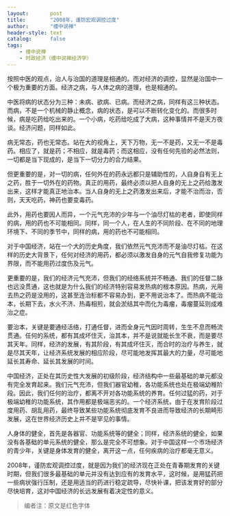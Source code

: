 ```yaml
---
layout:       post
title:        "2008年，谨防宏观调控过度"
author:       "缠中说禅"
header-style: text
catalog:      false
tags:
    - 缠中说禅
    - 时政经济（缠中说禅经济学）
---
```


按照中医的观点，治人与治国的道理是相通的。而对经济的调控，显然是治国中一个极为重要的方面。经济之病，与人体之病的道理，也是相通的。



中医将病的状态分为三种：未病、欲病、已病。而经济之病，同样有这三种状态。而病，不是一个机械的静止概念，病的状态，是可以不断转化变化的。而很多时候，病是吃药给吃出来的。一个小病，吃药给吃成了大病，这种事情并不是天方夜谈。经济问题，同样如此。



病无常态，药也无常态。站在大的视角上，天下万物，无一不是药，又无一不是毒药。相应了，就是药；不相应，就是毒药；而这相应，没有任何先验的必然法则，一切都是当下现成的，是当下一切分力的合力结果。



但更重要的是，对一切的病，任何外在的药永远都只是辅助性的，人自身自有无上之药，胜于一切外在的药物。真正的用药，最终必须以把人自身的无上之药给激发出来，这样才能真正地治本。当人自身的无上之药激发出来后，才能不治而治，否则，天天吃药，神药也要变毒药。



此外，用药也要因人而异，一个元气充沛的少年与一个油尽灯枯的老者，即使同样的病，用的药也不可能相同。同样，同一个人，在人生的不同阶段、在不同的地理环境下、不同的季节中，同样的病，用的药也不可能相同。



对于中国经济，站在一个大的历史角度，我们依然元气充沛而不是油尽灯枯。在这样的历史大背景下，任何对经济的用药，都必须以激发自身的元气自我修复功能为界限，而不能用药过度伤及元气。



更重要的是，我们的经济元气充沛，但我们的经络系统并不畅通、我们的任督二脉也远没贯通，这也就是为什么我们的经济特别容易发热病的根本原因。热病，光用去热之药是没用的，这甚至连治标都不容易办到，更不用说治本了。而热病不能治本，长期下去，水火不济、热毒相煎，就会淤结其中而化为毒瘤，毒瘤蔓延则成难治之症。



要治本，关键是要通经活络，打通任督，进而全身元气因时周转，生生不息而畅流贯通。任何的系统，都有其成坏住灭，治其本，并不是说就能长生不衰，而是要尽其天年。同样，经济的发展，有其阶段，有其成坏住灭，而合时的治疗与养生，就是尽其天年，让经济系统发展的相应阶段，尽可能地发挥其最大的力量，尽可能地延长其寿命、延长其发展的时间。



中国经济，正处在其历史性大发展的初级阶段，经济结构中一些最基础的单元都没有完全发育起来。我们元气充沛，但我们器官幼稚，各功能系统也处在极端幼稚阶段。因此，我们任何的治疗，都离不开对各功能系统的养育。任何过猛的药，对于极端幼稚的功能系统，其作用都是极端恶劣的。一个经济系统，由于在发育阶段过度用药、胡乱用药，最终导致某些功能系统彻底发育不良进而导致经济的长期畸形发展，这在世界经济历史上并不是罕见的事情。



人身体的健全，首先是各器官、功能系统等的健全；同样，经济系统的健全，如果没有各基础的单元系统的健全，那么是完全不可想象。对于中国这样一个市场经济的青少年，关键是身体发育的健全，离开这一点，任何疾病的治疗都毫无意义。



2008年，谨防宏观调控过度，就是因为我们的经济现在正处在青春期发育的关键时期，但我们很多最基础的单元并没有达到应有的发育水平，这时候，是用猛药把一些病状强行压制，还是用适当的药进行稳定疏导，尽快补课，把该发育好的部分尽快培育，这对中国经济的长远发展有着决定性的意义。



> 编者注：原文是红色字体
